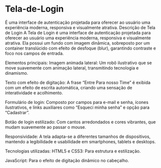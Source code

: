 # Tela-de-Login
É uma interface de autenticação projetada para oferecer ao usuário uma experiência moderna, responsiva e visualmente atrativa.
Descrição de Tela de Login
A Tela de Login é uma interface de autenticação projetada para oferecer ao usuário uma experiência moderna, responsiva e visualmente atrativa. Ela possui um fundo com imagem dinâmica, sobreposto por um container translúcido com efeito de desfoque (blur), garantindo contraste e foco nos campos de entrada.

Elementos principais:
Imagem animada lateral: Um robô ilustrativo que se move suavemente com animação lateral, transmitindo tecnologia e dinamismo.

Texto com efeito de digitação: A frase “Entre Para nosso Time” é exibida com um efeito de escrita automática, criando uma sensação de interatividade e acolhimento.

Formulário de login: Composto por campos para e-mail e senha, ícones ilustrativos, e links auxiliares como “Esqueci minha senha” e opção para “Cadastrar”.

Botão de login estilizado: Com cantos arredondados e cores vibrantes, que mudam suavemente ao passar o mouse.

Responsividade:
A tela adapta-se a diferentes tamanhos de dispositivos, mantendo a legibilidade e usabilidade em smartphones, tablets e desktops.

Tecnologias utilizadas:
HTML5 e CSS3: Para estrutura e estilização.

JavaScript: Para o efeito de digitação dinâmico no cabeçalho.
